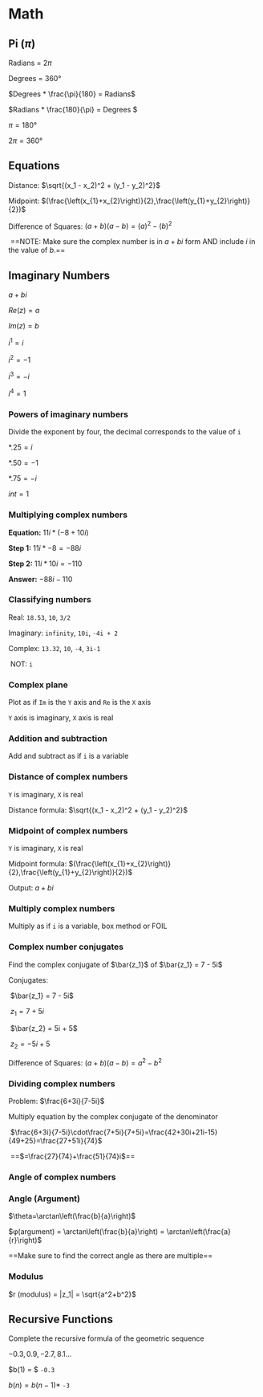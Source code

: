 # Math

<!-- Pre-calculus notes by Samuel Walls, 8/22/2020 -->



## Pi ($\pi$)

Radians = $2\pi$

Degrees = $360°$ 



 $Degrees * \frac{\pi}{180} = Radians$

 $Radians * \frac{180}{\pi} = Degrees $



$\pi=180°$

$2\pi=360°$



## Equations

Distance: $\sqrt{(x_1 - x_2)^2 + (y_1 - y_2)^2}$

Midpoint: $(\frac{\left(x_{1}+x_{2}\right)}{2},\frac{\left(y_{1}+y_{2}\right)}{2})$

Difference of Squares: $(a+b)(a-b) = (a)^2 - (b)^2$

​	==NOTE: Make sure the complex number is in $a + bi$ form AND include $i$ in the value of $b$.==



## Imaginary Numbers 

$a+bi$



$Re(z) = a$

$Im(z) = b$



$i^1 = i$

$i^2 = -1$

$i^3 = -i$

$i^4 = 1$



### Powers of imaginary numbers

Divide the exponent by four, the decimal corresponds to the value of `i`

$*.25 = i$

$*.50=-1$

$*.75 = -i$

$int = 1$



### Multiplying complex numbers

**Equation:** $11i * ( -8 + 10i )$

**Step 1:** $11i * -8 = -88i$

**Step 2:** $11i * 10i = -110$

**Answer:** $-88i -110$



### Classifying numbers

Real: `18.53`, `10`, `3/2`

Imaginary: `infinity`, `10i`, `-4i + 2`

Complex: `13.32`, `10`, `-4`, `3i-1`

​	NOT: `i`



### Complex plane

Plot as if `Im` is the `Y` axis and `Re` is the `X` axis

`Y` axis is imaginary, `X` axis is real

  

### Addition and subtraction

Add and subtract as if `i` is a variable



### Distance of complex numbers

`Y` is imaginary, `X` is real

Distance formula: $\sqrt{(x_1 - x_2)^2 + (y_1 - y_2)^2}$



### Midpoint of complex numbers

`Y` is imaginary, `X` is real

Midpoint formula: $(\frac{\left(x_{1}+x_{2}\right)}{2},\frac{\left(y_{1}+y_{2}\right)}{2})$

Output: $a + bi$

### Multiply complex numbers

Multiply as if `i` is a variable, box method or FOIL



### Complex number conjugates

Find the complex conjugate of $\bar{z_1}$ of $\bar{z_1} = 7 - 5i$

Conjugates:

​	$\bar{z_1} = 7 - 5i$

​	$z_1 = 7 + 5i$



​	$\bar{z_2} = 5i + 5$

​	$z_2 = -5i + 5$

Difference of Squares: $(a+b)(a-b) = a^2-b^2$



### Dividing complex numbers

Problem: $\frac{6+3i}{7-5i}$

Multiply equation by the complex conjugate of the denominator

​	 $\frac{6+3i}{7-5i}\cdot\frac{7+5i}{7+5i}=\frac{42+30i+21i-15}{49+25}=\frac{27+51i}{74}$

​	==$=\frac{27}{74}+\frac{51}{74}i$==



### Angle of complex numbers



### Angle (Argument)

$\theta=\arctan\left(\frac{b}{a}\right)$

$φ(argument) = \arctan\left(\frac{b}{a}\right) = \arctan\left(\frac{a}{r}\right)$ 

==Make sure to find the correct angle as there are multiple==



### Modulus

$r (modulus) = |z_1| = \sqrt{a^2+b^2}$



## Recursive Functions

Complete the recursive formula of the geometric sequence

$-0.3, 0.9, -2.7, 8.1...$

$b(1) = $ `-0.3`

$b(n) = b (n - 1) *$ `-3`
